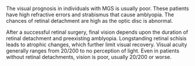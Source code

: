 The visual prognosis in individuals with MGS is usually poor. These patients have high refractive errors and strabismus that cause amblyopia. The chances of retinal detachment are high as the optic disc is abnormal.

After a successful retinal surgery, final vision depends upon the duration of retinal detachment and preexisting amblyopia. Longstanding retinal schisis leads to atrophic changes, which further limit visual recovery. Visual acuity generally ranges from 20/200 to no perception of light. Even in patients without retinal detachments, vision is poor, usually 20/200 or worse.